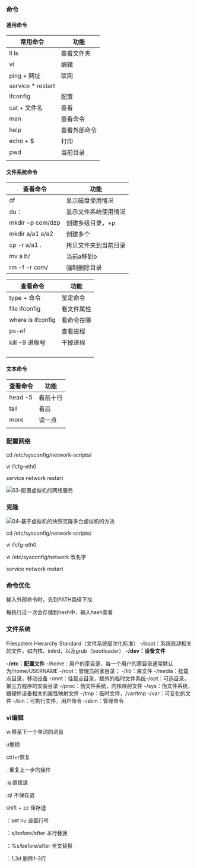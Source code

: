 ### 命令

#### 通用命令

| 常用命令           | 功能         |
| ------------------ | ------------ |
| ll ls              | 查看文件夹   |
| vi                 | 编辑         |
| ping + 网址        | 联网         |
| service  * restart |              |
| ifconfig           | 配置         |
| cat + 文件名       | 查看         |
| man                | 查看命令     |
| help               | 查看外部命令 |
| echo  + $          | 打印         |
| pwd                | 当前目录     |
|                    |              |

#### 文件系统命令



| 查看命令         | 功能                 |
| ---------------- | -------------------- |
| df               | 显示磁盘使用情况     |
| du：             | 显示文件系统使用情况 |
| mkdir -p com/dzp | 创建多级目录，+p     |
| mkdir a/a1 a/a2  | 创建多个             |
| cp -r a/a1 .     | 拷贝文件夹到当前目录 |
| mv a b/          | 当前a移到b           |
| rm -f  -r com/   | 强制删除目录         |



| 查看命令          | 功能       |
| ----------------- | ---------- |
| type + 命令       | 鉴定命令   |
| file ifconfig     | 看文件属性 |
| where is ifconfig | 看命令在哪 |
| ps-ef             | 查看进程   |
| kill -9 进程号    | 干掉进程   |
|                   |            |
|                   |            |
|                   |            |
|                   |            |

#### 文本命令

| 查看命令 | 功能     |
| -------- | -------- |
| head -5  | 看前十行 |
| tail     | 看后     |
| more     | 读一点   |
|          |          |



### 配置网络

cd /etc/sysconfig/network-scripts/

vi ifcfg-eth0

service  network restart



![03-配置虚拟机的网络服务](E:\BaiduYunDownload\03-配置虚拟机的网络服务\03-配置虚拟机的网络服务.png)

### 克隆

![04-基于虚拟机的快照克隆多台虚拟机的方法](E:\BaiduYunDownload\04-基于虚拟机的快照克隆多台虚拟机的方法\04-基于虚拟机的快照克隆多台虚拟机的方法.png)

cd /etc/sysconfig/network-scripts/

vi ifcfg-eth0

vi /etc/sysconfig/network		改名字

service  network restart



### 命令优化

输入外部命令时，先到PATH路径下找

每执行过一次会存储到hash中，输入hash查看

### 文件系统

Filesystem Hierarchy Standard（文件系统层次化标准）
-/boot：系统启动相关的文件，如内核、initrd，以及grub（bootloader）
**-/dev：设备文件**

**-/etc：配置文件**
-/home：用户的家目录，每一个用户的家目录通常默认为/home/USERNAME
-/root：管理员的家目录；
-/lib：库文件
-/media：挂载点目录，移动设备
-/mnt：挂载点目录，额外的临时文件系统-/opt：可选目录，第三方程序的安装目录
-/proc：伪文件系统，内核映射文件
-/sys：伪文件系统，跟硬件设备相关的属性映射文件
-/tmp：临时文件，/var/tmp
-/var：可变化的文件
-/bin：可执行文件，用户命令
-/sbin：管理命令



### vi编辑

w.移至下一个单词的词首



u撤销

ctrl+r恢复

. 重复上一步的操作



:q	直接退

:q! 	不保存退 

shift + zz 保存退



：set nu 					设置行号

：s/before/after	   本行替换

：%s/before/after	全文替换

：1,3d 						删除1-3行